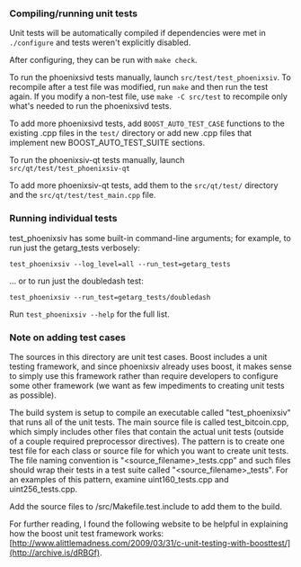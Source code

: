 ### Compiling/running unit tests

Unit tests will be automatically compiled if dependencies were met in `./configure`
and tests weren't explicitly disabled.

After configuring, they can be run with `make check`.

To run the phoenixsivd tests manually, launch `src/test/test_phoenixsiv`. To recompile
after a test file was modified, run `make` and then run the test again. If you
modify a non-test file, use `make -C src/test` to recompile only what's needed
to run the phoenixsivd tests.

To add more phoenixsivd tests, add `BOOST_AUTO_TEST_CASE` functions to the existing
.cpp files in the `test/` directory or add new .cpp files that
implement new BOOST_AUTO_TEST_SUITE sections.

To run the phoenixsiv-qt tests manually, launch `src/qt/test/test_phoenixsiv-qt`

To add more phoenixsiv-qt tests, add them to the `src/qt/test/` directory and
the `src/qt/test/test_main.cpp` file.

### Running individual tests

test_phoenixsiv has some built-in command-line arguments; for
example, to run just the getarg_tests verbosely:

    test_phoenixsiv --log_level=all --run_test=getarg_tests

... or to run just the doubledash test:

    test_phoenixsiv --run_test=getarg_tests/doubledash

Run `test_phoenixsiv --help` for the full list.

### Note on adding test cases

The sources in this directory are unit test cases.  Boost includes a
unit testing framework, and since phoenixsiv already uses boost, it makes
sense to simply use this framework rather than require developers to
configure some other framework (we want as few impediments to creating
unit tests as possible).

The build system is setup to compile an executable called "test_phoenixsiv"
that runs all of the unit tests.  The main source file is called
test_bitcoin.cpp, which simply includes other files that contain the
actual unit tests (outside of a couple required preprocessor
directives).  The pattern is to create one test file for each class or
source file for which you want to create unit tests.  The file naming
convention is "<source_filename>_tests.cpp" and such files should wrap
their tests in a test suite called "<source_filename>_tests".  For an
examples of this pattern, examine uint160_tests.cpp and
uint256_tests.cpp.

Add the source files to /src/Makefile.test.include to add them to the build.

For further reading, I found the following website to be helpful in
explaining how the boost unit test framework works:
[http://www.alittlemadness.com/2009/03/31/c-unit-testing-with-boosttest/](http://archive.is/dRBGf).
